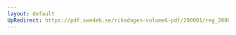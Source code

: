 ```yaml
---
layout: default
UpRedirect: https://pdf.swedeb.se/riksdagen-volumeG-pdf/200001/reg_200001/reg_200001_0059.pdf
---
```

